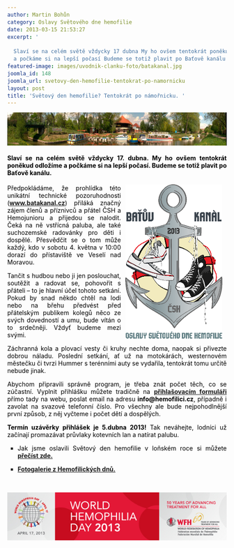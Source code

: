 ```yaml
---
author: Martin Bohůn
category: Oslavy Světového dne hemofilie
date: 2013-03-15 21:53:27
excerpt: '

  Slaví se na celém světě vždycky 17 dubna My ho ovšem tentokrát poněkud odložíme
  a počkáme si na lepší počasí Budeme se totiž plavit po Baťově kanálu'
featured-image: images/uvodnik-clanku-foto/batakanal.jpg
joomla_id: 148
joomla_url: svetovy-den-hemofilie-tentokrat-po-namornicku
layout: post
title: 'Světový den hemofilie? Tentokrát po námořnicku. '
---
```


<p><span style="color: #000000;"><img src="images/uvodnik-clanku-foto/batakanal.jpg" border="0" alt="" width="710" height="76" style="display: block; margin-left: auto; margin-right: auto;" /></span></p>
<h4 style="text-align: justify;"><span style="color: #000000;">Slaví se na celém světě vždycky 17. dubna. My ho ovšem tentokrát poněkud odložíme a počkáme si na lepší počasí. Budeme se totiž plavit po Baťově kanálu.</span></h4>

<p style="text-align: justify;"><span style="color: #000000;"><img src="images/uvodnik-clanku-foto/logo-batak.png" border="0" width="223" height="358" style="margin-right: 10px; margin-left: 10px; float: right;" /></span></p>
<p style="text-align: justify;"><span style="color: #000000;">Předpokládáme, že prohlídka této unikátní technické pozoruhodnosti (<strong><a href="http://www.batakanal.cz/" title="Baťův kanál Veselí nad Moravou">www.batakan</a></strong></span><span style="color: #000000;"><strong><a href="http://www.batakanal.cz/" title="Baťův kanál Veselí nad Moravou">al.cz</a></strong>) přiláká značný zájem čl</span><span style="color: #000000;">enů a příznivců a přátel ČSH a Hemojunioru a přijedou se nalodit. Čeká na ně vstřícná paluba, ale také suchozemské r</span><span style="color: #000000;">adovánky pro děti i dospělé. Přesvědčit se o tom může každý, kdo v sobotu 4. května v 10:00 dorazí do přístaviště ve Veselí nad Moravou.</span></p>
<p style="text-align: justify;"><span style="color: #000000;">Tančit s hudbou nebo ji jen poslouchat, soutěžit a radovat se, pohovořit s přáteli – to je hlavní účel toho</span><span style="color: #000000;">to </span><span style="color: #000000;">setkání. Pokud by snad někdo chtěl na lodi nebo na břehu předvést před přátelským publikem kolegů něco ze svých dovedností a umu, bude vítán o to srdečněji. Vždyť budeme mezi svými.</span></p>
<p style="text-align: justify;"><span style="color: #000000;">Záchranná kola a plovací vesty či kruhy nechte doma, naopak si přivezte dobrou náladu. Poslední s</span><span style="color: #000000;">etkání, ať už na motokárách, westernovém městečku či tvrzi Hummer s terénními au</span><span style="color: #000000;">ty se vydařila, tentokrát tomu určitě nebude jinak.</span></p>
<p style="text-align: justify;"><span style="color: #000000;">Abychom připravili správně program, je třeba znát počet těch, co </span><span style="color: #000000;">se zúčastní. Vyplnit přihlášku můžete tradičně na</span> <a href="index.php/cs/?option=com_chronoforms&amp;chronoform=Deadline" target="_blank" title="Přihlašovací formulář"><strong>přihlašovacím formuláři</strong></a> <span style="color: #000000;">přímo tady na webu, poslat</span><span style="color: #000000;"> email na adre</span><span style="color: #000000;">su <strong>info@hemofilici.cz</strong>, případně i zavolat na svazové telefonní číslo. Pro všechny ale bude nejpohodlnější první způsob, z něj vyčteme i počet dětí a dospělých.</span></p>
<p style="text-align: justify;"><span style="color: #000000;"><strong>Termín uzávěrky přihlášek je 5.dubna 2013!</strong></span><span style="color: #000000;"> Tak neváhejte, lodníci už začínají promazávat průvlaky kotevních lan a natírat palubu.</span></p>
<ul style="list-style-type: square;">
<li style="text-align: justify;"><span style="color: #000000;">Jak jsme oslavili Světový den hemofilie v loňském roce si můžete</span> <strong><a href="index.php/cs/akce-seznam/16-akce5/92-oslavy-svetoveho-dne-hemofilie-s-mimoradnym-uspechem" title="Tvrz Hummer 2012">přečíst zde.</a></strong></li>
</ul>
<ul style="list-style-type: square;">
<li><strong><a href="index.php/cs/fotogalerie/hemofilicke-dny" title="Fotogalerie Hemofilické dny">Fotogalerie z Hemofilických dnů.</a></strong></li>
</ul>
<p><strong> </strong></p>
<p><a href="http://www.wfh.org/en/news--events/events/world-hemophilia-day-2013-en" target="_blank" title="World hemophilia day 2013"><img src="images/banners/banner_whd_2013.jpg" border="0" alt="" style="display: block; margin-left: auto; margin-right: auto;" /></a></p>
<p style="text-align: justify;"> </p>